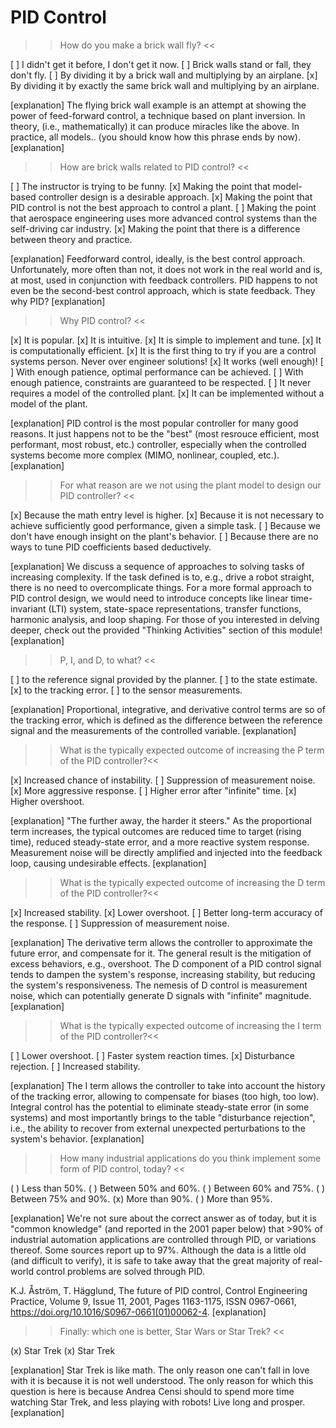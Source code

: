 PID Control
=====

>> How do you make a brick wall fly? <<

[ ] I didn't get it before, I don't get it now.
[ ] Brick walls stand or fall, they don't fly.
[ ] By dividing it by a brick wall and multiplying by an airplane.
[x] By dividing it by exactly the same brick wall and multiplying by an airplane.

[explanation]
The flying brick wall example is an attempt at showing the power of feed-forward control, a technique based on plant inversion. In theory, (i.e., mathematically) it can produce miracles like the above. In practice, all models.. (you should know how this phrase ends by now).
[explanation]

>> How are brick walls related to PID control? <<

[ ] The instructor is trying to be funny.
[x] Making the point that model-based controller design is a desirable approach.
[x] Making the point that PID control is not the best approach to control a plant.
[ ] Making the point that aerospace engineering uses more advanced control systems than the self-driving car industry.
[x] Making the point that there is a difference between theory and practice.

[explanation]
Feedforward control, ideally, is the best control approach. Unfortunately, more often than not, it does not work in the real world and is, at most, used in conjunction with feedback controllers. PID happens to not even be the second-best control approach, which is state feedback. They why PID?
[explanation]

>> Why PID control? <<

[x] It is popular.
[x] It is intuitive.
[x] It is simple to implement and tune.
[x] It is computationally efficient.
[x] It is the first thing to try if you are a control systems person. Never over engineer solutions!
[x] It works (well enough)!
[ ] With enough patience, optimal performance can be achieved.
[ ] With enough patience, constraints are guaranteed to be respected.
[ ] It never requires a model of the controlled plant.
[x] It can be implemented without a model of the plant.

[explanation]
PID control is the most popular controller for many good reasons. It just happens not to be the "best" (most resrouce efficient, most performant, most robust, etc.) controller, especially when the controlled systems become more complex (MIMO, nonlinear, coupled, etc.).
[explanation]

>> For what reason are we not using the plant model to design our PID controller? <<

[x] Because the math entry level is higher.
[x] Because it is not necessary to achieve sufficiently good performance, given a simple task.
[ ] Because we don't have enough insight on the plant's behavior.
[ ] Because there are no ways to tune PID coefficients based deductively.

[explanation]
We discuss a sequence of approaches to solving tasks of increasing complexity. If the task defined is to, e.g., drive a robot straight, there is no need to overcomplicate things. For a more formal approach to PID control design, we would need to introduce concepts like linear time-invariant (LTI) system, state-space representations, transfer functions, harmonic analysis, and loop shaping. For those of you interested in delving deeper, check out the provided "Thinking Activities" section of this module!
[explanation]

>> P, I, and D, to what? <<

[ ] to the reference signal provided by the planner.
[ ] to the state estimate.
[x] to the tracking error.
[ ] to the sensor measurements.

[explanation]
Proportional, integrative, and derivative control terms are so of the tracking error, which is defined as the difference between the reference signal and the measurements of the controlled variable.
[explanation]

>> What is the typically expected outcome of increasing the P term of the PID controller?<<

[x] Increased chance of instability.
[ ] Suppression of measurement noise.
[x] More aggressive response.
[ ] Higher error after "infinite" time.
[x] Higher overshoot.

[explanation]
"The further away, the harder it steers." As the proportional term increases, the typical outcomes are reduced time to target (rising time), reduced steady-state error, and a more reactive system response. Measurement noise will be directly amplified and injected into the feedback loop, causing undesirable effects.
[explanation]

>> What is the typically expected outcome of increasing the D term of the PID controller?<<

[x] Increased stability.
[x] Lower overshoot.
[ ] Better long-term accuracy of the response.
[ ] Suppression of measurement noise.

[explanation]
The derivative term allows the controller to approximate the future error, and compensate for it. The general result is the mitigation of excess behaviors, e.g., overshoot. The D component of a PID control signal tends to dampen the system's response, increasing stability, but reducing the system's responsiveness. The nemesis of D control is measurement noise, which can potentially generate D signals with "infinite" magnitude.
[explanation]

>> What is the typically expected outcome of increasing the I term of the PID controller?<<

[ ] Lower overshoot.
[ ] Faster system reaction times.
[x] Disturbance rejection.
[ ] Increased stability.

[explanation]
The I term allows the controller to take into account the history of the tracking error, allowing to compensate for biases (too high, too low). Integral control has the potential to eliminate steady-state error (in some systems) and most importantly brings to the table "disturbance rejection", i.e., the ability to recover from external unexpected perturbations to the system's behavior.
[explanation]

>> How many industrial applications do you think implement some form of PID control, today? <<

( ) Less than 50%.
( ) Between 50% and 60%.
( ) Between 60% and 75%.
( ) Between 75% and 90%.
(x) More than 90%.
( ) More than 95%.


[explanation]
We're not sure about the correct answer as of today, but it is "common knowledge" (and reported in the 2001 paper below) that >90% of industrial automation applications are controlled through PID, or variations thereof. Some sources report up to 97%. Although the data is a little old (and difficult to verify), it is safe to take away that the great majority of real-world control problems are solved through PID.  

K.J. Åström, T. Hägglund, The future of PID control, Control Engineering Practice, Volume 9, Issue 11, 2001, Pages 1163-1175, ISSN 0967-0661, https://doi.org/10.1016/S0967-0661(01)00062-4.
[explanation]

>> Finally: which one is better, Star Wars or Star Trek? <<

(x) Star Trek
(x) Star Trek

[explanation]
Star Trek is like math. The only reason one can't fall in love with it is because it is not well understood. The only reason for which this question is here is because Andrea Censi should to spend more time watching Star Trek, and less playing with robots! Live long and prosper.
[explanation]
